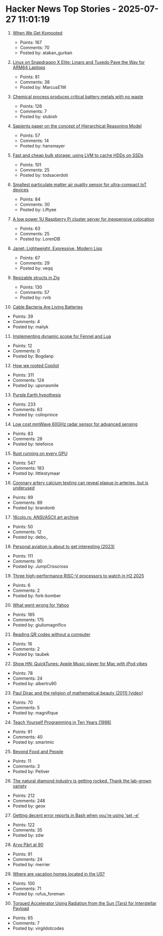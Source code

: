 # Hacker News Top Stories - 2025-07-27 11:01:19

1. [When We Get Komooted](https://bikepacking.com/plog/when-we-get-komooted/)
   - Points: 167
   - Comments: 70
   - Posted by: atakan_gurkan

2. [Linux on Snapdragon X Elite: Linaro and Tuxedo Pave the Way for ARM64 Laptops](https://www.linaro.org/blog/linux-on-snapdragon-x-elite/)
   - Points: 81
   - Comments: 38
   - Posted by: MarcusE1W

3. [Chemical process produces critical battery metals with no waste](https://spectrum.ieee.org/nmc-battery-aspiring-materials)
   - Points: 126
   - Comments: 7
   - Posted by: stubish

4. [Sapients paper on the concept of Hierarchical Reasoning Model](https://arxiv.org/abs/2506.21734)
   - Points: 57
   - Comments: 14
   - Posted by: hansmayer

5. [Fast and cheap bulk storage: using LVM to cache HDDs on SSDs](https://quantum5.ca/2025/05/11/fast-cheap-bulk-storage-using-lvm-to-cache-hdds-on-ssds/)
   - Points: 101
   - Comments: 25
   - Posted by: todsacerdoti

6. [Smallest particulate matter air quality sensor for ultra-compact IoT devices](https://www.bosch-sensortec.com/news/worlds-smallest-particulate-matter-sensor-bmv080.html)
   - Points: 84
   - Comments: 30
   - Posted by: Liftyee

7. [A low power 1U Raspberry Pi cluster server for inexpensive colocation](https://github.com/pawl/raspberry-pi-1u-server)
   - Points: 63
   - Comments: 25
   - Posted by: LorenDB

8. [Janet: Lightweight, Expressive, Modern Lisp](https://janet-lang.org)
   - Points: 67
   - Comments: 29
   - Posted by: veqq

9. [Resizable structs in Zig](https://tristanpemble.com/resizable-structs-in-zig/)
   - Points: 130
   - Comments: 57
   - Posted by: rvrb

10. [Cable Bacteria Are Living Batteries](https://www.asimov.press/p/cable-bacteria)
   - Points: 39
   - Comments: 4
   - Posted by: mailyk

11. [Implementing dynamic scope for Fennel and Lua](https://andreyor.st/posts/2025-06-09-implementing-dynamic-scope-for-fennel-and-lua/)
   - Points: 12
   - Comments: 0
   - Posted by: Bogdanp

12. [How we rooted Copilot](https://research.eye.security/how-we-rooted-copilot/)
   - Points: 311
   - Comments: 124
   - Posted by: uponasmile

13. [Purple Earth hypothesis](https://en.wikipedia.org/wiki/Purple_Earth_hypothesis)
   - Points: 233
   - Comments: 63
   - Posted by: colinprince

14. [Low cost mmWave 60GHz radar sensor for advanced sensing](https://www.infineon.com/part/BGT60TR13C)
   - Points: 83
   - Comments: 28
   - Posted by: teleforce

15. [Rust running on every GPU](https://rust-gpu.github.io/blog/2025/07/25/rust-on-every-gpu/)
   - Points: 547
   - Comments: 183
   - Posted by: littlestymaar

16. [Coronary artery calcium testing can reveal plaque in arteries, but is underused](https://www.nytimes.com/2025/07/26/health/coronary-artery-calcium-heart.html)
   - Points: 99
   - Comments: 89
   - Posted by: brandonb

17. [16colo.rs: ANSI/ASCII art archive](https://16colo.rs/)
   - Points: 50
   - Comments: 12
   - Posted by: debo_

18. [Personal aviation is about to get interesting (2023)](https://www.elidourado.com/p/personal-aviation)
   - Points: 111
   - Comments: 90
   - Posted by: JumpCrisscross

19. [Three high-performance RISC-V processors to watch in H2 2025](https://www.cnx-software.com/2025/07/22/three-high-performance-risc-v-processors-to-watch-in-h2-2025-ultrarisc-ur-dp1000-zizhe-a210-and-spacemit-k3/)
   - Points: 6
   - Comments: 2
   - Posted by: fork-bomber

20. [What went wrong for Yahoo](https://dfarq.homeip.net/what-went-wrong-for-yahoo/)
   - Points: 185
   - Comments: 175
   - Posted by: giuliomagnifico

21. [Reading QR codes without a computer](https://qr.blinry.org/)
   - Points: 16
   - Comments: 2
   - Posted by: taubek

22. [Show HN: QuickTunes: Apple Music player for Mac with iPod vibes](https://furnacecreek.org/quicktunes/)
   - Points: 78
   - Comments: 24
   - Posted by: albertru90

23. [Paul Dirac and the religion of mathematical beauty (2011) [video]](https://www.youtube.com/watch?v=jPwo1XsKKXg)
   - Points: 70
   - Comments: 5
   - Posted by: magnifique

24. [Teach Yourself Programming in Ten Years (1998)](https://norvig.com/21-days.html)
   - Points: 91
   - Comments: 40
   - Posted by: smartmic

25. [Beyond Food and People](https://aeon.co/essays/nietzsches-startling-provocation-youre-edible-and-delicious)
   - Points: 11
   - Comments: 3
   - Posted by: Petiver

26. [The natural diamond industry is getting rocked. Thank the lab-grown variety](https://www.cbc.ca/news/business/lab-grown-diamonds-1.7592336)
   - Points: 212
   - Comments: 248
   - Posted by: geox

27. [Getting decent error reports in Bash when you're using 'set -e'](https://utcc.utoronto.ca/~cks/space/blog/programming/BashGoodSetEReports)
   - Points: 122
   - Comments: 35
   - Posted by: zdw

28. [Arvo Pärt at 90](https://www.theguardian.com/music/2025/jul/24/the-god-of-small-things-celebrating-arvo-part-at-90)
   - Points: 91
   - Comments: 24
   - Posted by: merrier

29. [Where are vacation homes located in the US?](https://www.construction-physics.com/p/where-are-vacation-homes-located)
   - Points: 100
   - Comments: 71
   - Posted by: rufus_foreman

30. [Torqued Accelerator Using Radiation from the Sun (Tars) for Interstellar Payload](https://arxiv.org/abs/2507.17615)
   - Points: 65
   - Comments: 7
   - Posted by: virgildotcodes

